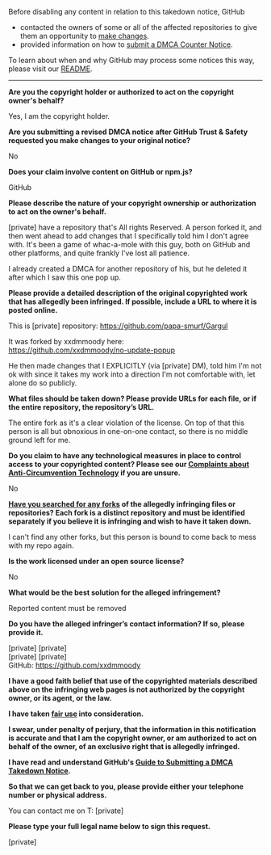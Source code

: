 Before disabling any content in relation to this takedown notice, GitHub
- contacted the owners of some or all of the affected repositories to give them an opportunity to [make changes](https://docs.github.com/en/github/site-policy/dmca-takedown-policy#a-how-does-this-actually-work).
- provided information on how to [submit a DMCA Counter Notice](https://docs.github.com/en/articles/guide-to-submitting-a-dmca-counter-notice).

To learn about when and why GitHub may process some notices this way, please visit our [README](https://github.com/github/dmca/blob/master/README.md#anatomy-of-a-takedown-notice).

---

**Are you the copyright holder or authorized to act on the copyright owner's behalf?**

Yes, I am the copyright holder.

**Are you submitting a revised DMCA notice after GitHub Trust & Safety requested you make changes to your original notice?**

No

**Does your claim involve content on GitHub or npm.js?**

GitHub

**Please describe the nature of your copyright ownership or authorization to act on the owner's behalf.**

[private] have a repository that's All rights Reserved. A person forked it, and then went ahead to add changes that I specifically told him I don't agree with. It's been a game of whac-a-mole with this guy, both on GitHub and other platforms, and quite frankly I've lost all patience.

I already created a DMCA for another repository of his, but he deleted it after which I saw this one pop up.

**Please provide a detailed description of the original copyrighted work that has allegedly been infringed. If possible, include a URL to where it is posted online.**

This is [private] repository: https://github.com/papa-smurf/Gargul

It was forked by xxdmmoody here:   
https://github.com/xxdmmoody/no-update-popup

He then made changes that I EXPLICITLY (via [private] DM), told him I'm not ok with since it takes my work into a direction I'm not comfortable with, let alone do so publicly.

**What files should be taken down? Please provide URLs for each file, or if the entire repository, the repository’s URL.**

The entire fork as it's a clear violation of the license. On top of that this person is all but obnoxious in one-on-one contact, so there is no middle ground left for me.

**Do you claim to have any technological measures in place to control access to your copyrighted content? Please see our <a href="https://docs.github.com/articles/guide-to-submitting-a-dmca-takedown-notice#complaints-about-anti-circumvention-technology">Complaints about Anti-Circumvention Technology</a> if you are unsure.**

No

**<a href="https://docs.github.com/articles/dmca-takedown-policy#b-what-about-forks-or-whats-a-fork">Have you searched for any forks</a> of the allegedly infringing files or repositories? Each fork is a distinct repository and must be identified separately if you believe it is infringing and wish to have it taken down.**

I can't find any other forks, but this person is bound to come back to mess with my repo again.

**Is the work licensed under an open source license?**

No

**What would be the best solution for the alleged infringement?**

Reported content must be removed

**Do you have the alleged infringer’s contact information? If so, please provide it.**

[private] [private]  
[private] [private]  
GitHub: https://github.com/xxdmmoody

**I have a good faith belief that use of the copyrighted materials described above on the infringing web pages is not authorized by the copyright owner, or its agent, or the law.**

**I have taken <a href="https://www.lumendatabase.org/topics/22">fair use</a> into consideration.**

**I swear, under penalty of perjury, that the information in this notification is accurate and that I am the copyright owner, or am authorized to act on behalf of the owner, of an exclusive right that is allegedly infringed.**

**I have read and understand GitHub's <a href="https://docs.github.com/articles/guide-to-submitting-a-dmca-takedown-notice/">Guide to Submitting a DMCA Takedown Notice</a>.**

**So that we can get back to you, please provide either your telephone number or physical address.**

You can contact me on T: [private]

**Please type your full legal name below to sign this request.**

[private]
